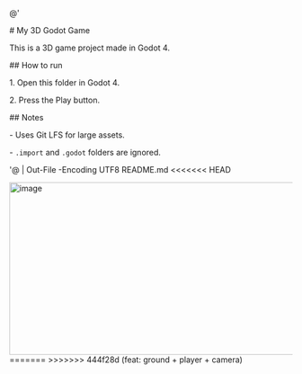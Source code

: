 @'

\# My 3D Godot Game



This is a 3D game project made in Godot 4.



\## How to run

1\. Open this folder in Godot 4.

2\. Press the Play button.



\## Notes

\- Uses Git LFS for large assets.

\- `.import` and `.godot` folders are ignored.

'@ | Out-File -Encoding UTF8 README.md
<<<<<<< HEAD



<img width="1441" height="307" alt="image" src="https://github.com/user-attachments/assets/369fb177-2141-4c35-97ec-f2c52a73cf85" />
=======
>>>>>>> 444f28d (feat: ground + player + camera)
